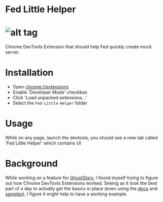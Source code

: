 Fed Little Helper
===
![alt tag](https://github.com/shootermv/Fed-Little-Helper/blob/master/SantaLittleHelper.png)
===
Chrome DevTools Extension that should help Fed quickly create mock server.

Installation
===

 * Open [chrome://extensions](chrome://extensions)
 * Enable 'Developer Mode' checkbox
 * Click 'Load unpacked extensions...'
 * Select the `Fed-Little-Helper` folder

Usage
===

While on any page, launch the devtools, you should see a new tab called 'Fed Little Helper' which contains UI

Background
===

While working on a feature for [GhostStory](https://github.com/thingsinjars/GhostStory), I found myself trying to figure out how Chrome DevTools Extensions worked. Seeing as it took the best part of a day to actually get the basics in place (even using the [docs](http://developer.chrome.com/extensions/devtools.html) and [samples](http://developer.chrome.com/extensions/samples.html)), I figure it might help to have a working example.
